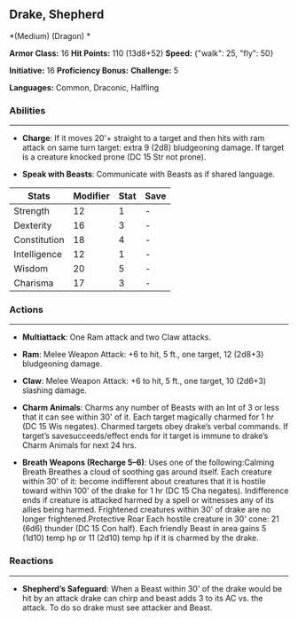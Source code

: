 ## Drake, Shepherd
*(Medium) (Dragon) *

**Armor Class:** 16
**Hit Points:** 110 (13d8+52)
**Speed:** {"walk": 25, "fly": 50}

**Initiative:** 16
**Proficiency Bonus:**
**Challenge:** 5

**Languages:** Common, Draconic, Halfling

### Abilities
 --- 
- **Charge**: If it moves 20'+ straight to a target and then hits with ram attack on same turn target: extra 9 (2d8) bludgeoning damage. If target is a creature knocked prone (DC 15 Str not prone).

- **Speak with Beasts**: Communicate with Beasts as if shared language.



| Stats | Modifier | Stat | Save
| ---- | ---- | ---- | ---- |
| Strength | 12 | 1 | - |
| Dexterity | 16 | 3 | - |
| Constitution | 18 | 4 | - |
| Intelligence | 12 | 1 | - |
| Wisdom | 20 | 5 | - |
| Charisma | 17 | 3 | - |

### Actions
 --- 
- **Multiattack**: One Ram attack and two Claw attacks.

- **Ram**: Melee Weapon Attack: +6 to hit, 5 ft., one target, 12 (2d8+3) bludgeoning damage.

- **Claw**: Melee Weapon Attack: +6 to hit, 5 ft., one target, 10 (2d6+3) slashing damage.

- **Charm Animals**: Charms any number of Beasts with an Int of 3 or less that it can see within 30' of it. Each target magically charmed for 1 hr (DC 15 Wis negates). Charmed targets obey drake’s verbal commands. If target’s savesucceeds/effect ends for it target is immune to drake’s Charm Animals for next 24 hrs.

- **Breath Weapons (Recharge 5–6)**: Uses one of the following:Calming Breath Breathes a cloud of soothing gas around itself. Each creature within 30' of it: become indifferent about creatures that it is hostile toward within 100' of the drake for 1 hr (DC 15 Cha negates). Indifference ends if creature is attacked harmed by a spell or witnesses any of its allies being harmed. Frightened creatures within 30' of drake are no longer frightened.Protective Roar Each hostile creature in 30' cone: 21 (6d6) thunder (DC 15 Con half). Each friendly Beast in area gains 5 (1d10) temp hp or 11 (2d10) temp hp if it is charmed by the drake.

### Reactions
 --- 
- **Shepherd’s Safeguard**: When a Beast within 30' of the drake would be hit by an attack drake can chirp and beast adds 3 to its AC vs. the attack. To do so drake must see attacker and Beast.

